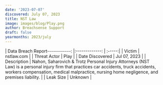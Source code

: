 ```yaml
---
date: '2023-07-07'
discovered: July 07, 2023
title: NST Law
image: images/blog/Play.png
author: Breachsense Support
draft: false
yearmonths: 2023/july
---
```


| Data Breach Report------------:     |:-------------:    | :-----:|
| Victim      | nstlaw.com      | 
| Threat Actor      | Play      | 
| Date Discovered      | Jul 07, 2023      | 
| Description      | Nahon, Saharovich & Trotz Personal Injury Attorneys (NST Law) is a personal injury firm that practices car accidents, truck accidents, workers compensation, medical malpractice, nursing home negligence, and premises liability.      | 
| Leak Size      | Unknown      | 

